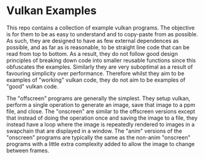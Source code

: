 # Vulkan Examples

This repo contains a collection of example vulkan programs. The objective is for them to be as easy
to understand and to copy-paste from as possible. As such, they are designed to have as few
external dependences as possible, and as far as is reasonable, to be straight line code that can be
read from top to bottom. As a result, they do not follow good design principles of breaking down
code into smaller reusable functions since this obfuscates the examples. Similarly they are very
suboptimal as a result of favouring simplicity over performance. Therefore whilst they aim to be
examples of "working" vulkan code, they do not aim to be examples of "good" vulkan code.

The "offscreen" programs are generally the simplest. They setup vulkan, perform a single operation
to generate an image, save that image to a ppm file, and close. The "onscreen" are similar to the
offscreen versions except that instead of doing the operation once and saving the image to a file,
they instead have a loop where the image is repeatedly rendered to images in a swapchain that are
displayed in a window. The "anim" versions of the "onscreen" programs are typically the same as the
non-anim "onscreen" programs with a little extra complexity added to allow the image to change
between frames.
